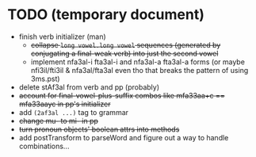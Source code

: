 # TODO (temporary document)

* finish verb initializer (man)
    * ~~collapse `long vowel.long vowel` sequences (generated by conjugating a final-weak verb) into just the second vowel~~
    * implement nfa3al-i fta3al-i and nfa3al-a fta3al-a forms (or maybe nfi3il/fti3il & nfa3al/fta3al even tho that breaks the pattern of using 3ms.pst)
* delete stAf3al from verb and pp (probably)
* ~~account for final-vowel-plus-suffix combos like mfa33aa+c == mfa33aayc in pp's initializer~~
* add `(2af3al ...)` tag to grammar
* ~~change mu- to mi- in pp~~
* ~~turn pronoun objects' boolean attrs into methods~~
* add postTransform to parseWord and figure out a way to handle combinations...
